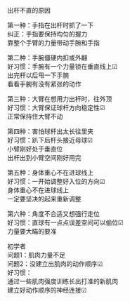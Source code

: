 出杆不直的原因  
  
第一种：手指在出杆时抓了一下  
纠正：手指要保持均匀的握力  
靠整个手臂的力量带动手腕和手指  
  
第二种：手腕僵硬内扣或外翻  
好习惯：手腕有一个力量锁在垂直线上☑  
出完杆以后甩一下手腕  
看看手腕有没有紧张的动作  
  
第三种：大臂在想用力出杆时，往外顶  
好习惯：大臂保证球杆方向稳定性☑  
正常保持住大臂不动  
  
第四种：害怕球杆出太长往里夹  
好习惯：趴下后杆头接近母球☑  
小臂刚好处于垂直位  
出杆出到小臂空间刚好用完  
  
第五种：身体重心不在进球线上  
好习惯：一开始调整好入位的方向☑  
身体重心不在进球线上  
一定要坚决的起来重新调整  
  
第六种：角度不合适又想强行走位  
好习惯：直球有一点点误差空间可以偷位☑  
力量要大瞄的要准  
  
初学者  
问题1：肌肉力量不足  
问题2：没建立出肌肉的动作顺序☑  
好习惯：  
通过一些肌肉强度训练长出打准的新肌肉  
建立好动作顺序的神经连接☑  
  
  

